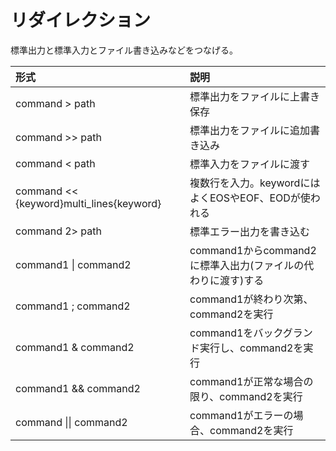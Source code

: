 
# リダイレクション

標準出力と標準入力とファイル書き込みなどをつなげる。

|形式|説明|
|:---|:---|
|command > path|標準出力をファイルに上書き保存|
|command >> path|標準出力をファイルに追加書き込み|
|command < path|標準入力をファイルに渡す|
|command << {keyword}multi_lines{keyword}|複数行を入力。keywordにはよくEOSやEOF、EODが使われる|
|command 2> path|標準エラー出力を書き込む|
|command1 &#124; command2|command1からcommand2に標準入出力(ファイルの代わりに渡す)する|
|command1 ; command2|command1が終わり次第、command2を実行|
|command1 & command2|command1をバックグランド実行し、command2を実行|
|command1 && command2|command1が正常な場合の限り、command2を実行|
|command &#124;&#124; command2|command1がエラーの場合、command2を実行|